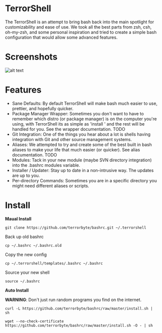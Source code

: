 TerrorShell
===========

The TerrorShell is an attempt to bring bash back into the main spotlight for customizability and ease of use. We took all the best parts from zsh, csh, oh-my-zsh, and some personal inspiration and tried to create a simple bash configuration that would allow some advanced features.

Screenshots
===========

![alt text](http://i.imgur.com/EESj3jS.png "Terrortheme Example")

Features
========

* Sane Defaults: By default TerrorShell will make bash much easier to use, prettier, and hopefully quicker.
* Package Manager Wrapper: Sometimes you don't want to have to remember which distro (or package manager) is on the computer you're using, with TerrorShell its as simple as 'install ' and the rest will be handled for you. See the wrapper documentation. TODO
* Git Integration: One of the things you hear about a lot is shells having integration with Git and other source management systems.
* Aliases: We attempted to try and create some of the best built in bash aliases to make your life that much easier (or quicker). See alias documentation. TODO
* Modules: Tack in your new module (maybe SVN directory integration) into the .bashrc modules variable.
* Installer / Updater: Stay up to date in a non-intrusive way. The updates are up to you.
* Per-directory Commands: Sometimes you are in a specific directory you might need different aliases or scripts.

Install
=======

**Maual Install**

```git clone https://github.com/terrorbyte/bashrc.git ~/.terrorshell```

Back up old bashrc

```cp ~/.bashrc ~/.bashrc.old```

Copy the new config

```cp ~/.terrorshell/templates/.bashrc ~/.bashrc```

Source your new shell

```source ~/.bashrc```

**Auto Install**

**WARNING**: Don't just run random programs you find on the internet.

```curl -L https://github.com/terrorbyte/bashrc/raw/master/install.sh | sh```

```wget --no-check-certificate https://github.com/terrorbyte/bashrc/raw/master/install.sh -O - | sh```

